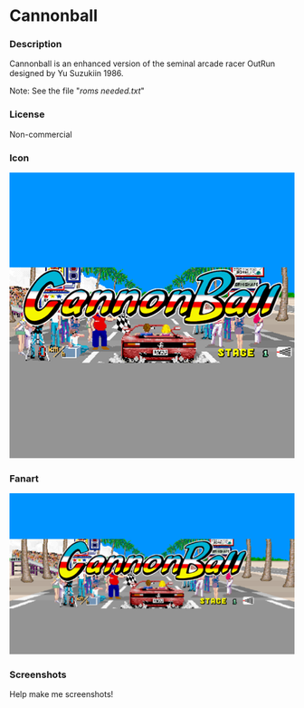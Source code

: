 # Cannonball

### Description

Cannonball is an enhanced version of the seminal arcade racer OutRun designed by Yu Suzukiin 1986.

Note: See the file "*roms needed.txt*"

### License

Non-commercial

### Icon

![Cannonball icon](game.libretro.cannonball/resources/icon.png)

### Fanart

![Cannonball fanart](game.libretro.cannonball/resources/fanart.jpg)

### Screenshots

Help make me screenshots!
